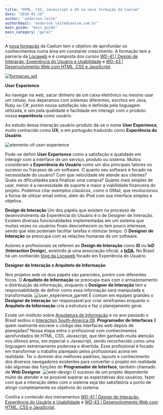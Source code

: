 ```yaml
---
title: "HTML, CSS, Javascript e UX na nova formação da Caelum"
date: "2010-01-29"
author: "anderson.leite"
authorEmail: "anderson.leite@caelum.com.br"
main_guide: "main_guide"
main_category: "geral"
---
```


A [nova formação](http://www.caelum.com.br/cursos/web/) da Caelum tem o objetivo de aprofundar os conhecimentos numa área em constante crescimento. A formação tem a parceria da [Locaweb](http://uxblog.locaweb.com.br/) e é composta dos cursos [WD-41 | Design de Interação, Experiência do Usuário e Usabilidade](http://www.caelum.com.br/curso/wd-41-design-interface-experiencia-usuario-usabilidade/) e [WD-43 | Desenvolvimento Web com HTML, CSS e JavaScript](http://www.caelum.com.br/curso/wd-43-desenvolvimento-web-html-css-javascript/).

[![formacao_wd](https://blog.caelum.com.br/wp-content/uploads/2010/01/formacao_wd1.gif "formacao_wd")](http://www.caelum.com.br/cursos/web/)

**User Experience**

Ao navegar na web, sacar dinheiro de um caixa eletrônico ou mesmo usar um celular, nos deparamos com sistemas diferentes, escritos em Java, Ruby ou C#, porém nossa satisfação não é definida pela linguagem utilizada, e sim pela qualidade e facilidade em interagir com o produto: nossa **experiência** como usuário.

Ao estudo dessa interação usuário-produto dá-se o nome **User Experience**, muito conhecido como **UX**, e em português traduzido como **Experiência do Usuário**.

![elements-of-user-experience](https://blog.caelum.com.br/wp-content/uploads/2010/01/elements-of-user-experience-300x195.png "elements-of-user-experience")

Pode-se definir **User Experience** como a satisfação e qualidade em interagir com a interface de um serviço, produto ou sistema. Muitos consideram a **Experiência do Usuário** como um dos principais fatores no sucesso ou fracasso de um software. O quanto seu software é focado na necessidade do usuário? Com que velocidade ele atende aos clientes? Quais as dificuldades para finalizar uma compra? Quanto mais simples de usar, menor é a necessidade de suporte e maior a viabilidade financeira do projeto. Podemos citar exemplos clássicos, como o GMail, que revolucionou a forma de utilizar email online, além do iPod com sua interface simples e objetiva.

**Design de Interação** Um dos papéis que existem no processo de desenvolvimento da Experiência do Usuário é o de Designer de Interação. Existem diversas funcionalidades implementadas em um sistema que muitas vezes os usuários finais desconhecem ou tem pouco interesse, sendo que elas poderiam facilitar tarefas e otimizar tempo. O **Designer de Interação** se preocupa com as relações humanas de um software.

Autores e profissionais se referem ao **Design de Interação** como **iD** ou **IxD** (**Interaction Design**), existindo já uma associação oficial, a **[IxDA](http://www.ixda.org/)**. No Brasil há um conhecido [blog da Locaweb](http://uxblog.locaweb.com.br/) focado em Experiência do Usuário.

**Designer de Interação x Arquiteto de Informação**

Nos projetos web os dois papéis são parecidos, porém com diferentes focos. O **Arquiteto de Informação** se preocupa mais com o armazenamento e distribuição da informação, enquanto o **Designer de Interação** tem a responsabilidade de definir como essa informação será manipulada e transformada. ![user_experience_garrett](https://blog.caelum.com.br/wp-content/uploads/2010/01/user_experience_garrett.gif "user_experience_garrett") É comum em equipes grandes o **Designer de Interação** ser responsável por criar wireframes enquanto o **Arquiteto de Informação** cria a estrutura e faz o planejamento geral.

Existe um instituto sobre [Arquitetura de Informação](http://www.iainstitute.org/pt/) e no ano passado o Brasil sediou o [Interaction South-America 09](http://www.interaction-southamerica.org/). **Programador de Interfaces** E quem realmente escreve o código das interfaces web depois de planejadas? Nessa etapa entra o profissional com conhecimentos aprofundados de HTML, CSS, Javascript, que têm ganhado muita atenção nos últimos anos, em especial o Javascript, sendo reconhecido como uma linguagem extremamente poderosa e divertida. Esse profissional é focado em transformar o trabalho planejado pelos profissionais acima em realidade. Ter o domínio dos melhores padrões, layouts e conhecimento dos diversos navegadores existentes para converter o projeto em realidade são algumas das funções do **Programador de Interface**, também chamado de **Web Designer**. ![web-design](https://blog.caelum.com.br/wp-content/uploads/2010/01/web-design-300x225.jpg "web-design") O sucesso de um projeto dependente muito de atender e se possível superar as expectativas dos usuários, fazer com que a interação deles com o sistema seja tão satisfatória a ponto de atingir completamente os objetivos do sistema.

Confira o conteúdo dos treinamentos [WD-41 | Design de Interação, Experiência do Usuário e Usabilidade](http://www.caelum.com.br/curso/wd-41-design-interface-experiencia-usuario-usabilidade/) e [WD-43 | Desenvolvimento Web com HTML, CSS e JavaScript](http://www.caelum.com.br/curso/wd-43-desenvolvimento-web-html-css-javascript/).
